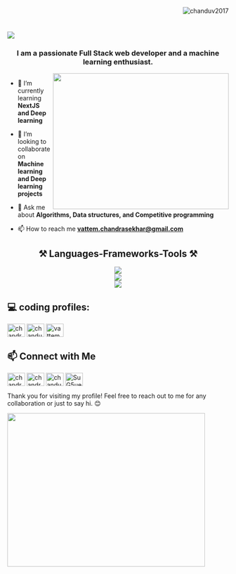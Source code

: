 <p align="right"> <img src="https://komarev.com/ghpvc/?username=chanduv2017&label=Profile%20views&color=0e75b6&style=flat" alt="chanduv2017" /> </p>  
<h1 align="left">
    <img src="https://readme-typing-svg.herokuapp.com/?font=Righteous&size=35&center=true&vCenter=true&width=500&height=70&duration=4000&lines=Hi+There!+👋;+I'm+Chandra!;" />
</h1> 
<h3 align="center">I am a passionate Full Stack web developer and a machine learning enthusiast. </h3>  

<img align='right' src="https://i.giphy.com/media/v1.Y2lkPTc5MGI3NjExY2d4c2R5ODhkNG44djdjcWppMzVsanRudDgxbnFiaXhvY3diYmN1dSZlcD12MV9pbnRlcm5hbF9naWZfYnlfaWQmY3Q9Zw/cOzQVCxI9XwrsS1Nuz/giphy.gif" width="400" height="310">
<p><img />

- 🌱 I’m currently learning **NextJS and Deep learning**  
  
- 👯 I’m looking to collaborate on **Machine learning and Deep learning projects**  
-  💬 Ask me about ****Algorithms, Data structures, and Competitive programming****
- 📫 How to reach me **vattem.chandrasekhar@gmail.com**  
  

<div>
	<h2 align="center">⚒️ Languages-Frameworks-Tools ⚒️</h2>
	<div align="center">
	    <img src="https://skillicons.dev/icons?i=html,css,react,tailwind,nextjs,vite,javascript,typescript,prisma" /><br>
	    <img src="https://skillicons.dev/icons?i=c,cpp,java,python,nodejs,express,mongodb,mysql,linux" /><br>
	   <img src="https://skillicons.dev/icons?i=vscode,github,git,aws,pycharm,postman,tensorflow,pytorch,docker" />
	   </div>
</div>
<div align="center">

</div>

## 💻 coding profiles:
<a href="https://www.codechef.com/users/chandrasekharv" target="blank"><img align="center" src="https://img.icons8.com/?size=100&id=LnZMjt9rZC3d&format=png&color=000000" alt="chandrasekharv" height="30" width="40" /></a>  <a href="https://www.leetcode.com/chandu_028" target="blank"><img align="center" src="https://raw.githubusercontent.com/rahuldkjain/github-profile-readme-generator/master/src/images/icons/Social/leet-code.svg" alt="chandu_028" height="30" width="40" /></a>  <a href="https://auth.geeksforgeeks.org/user/vattemchan8ibd" target="blank"><img align="center" src="https://raw.githubusercontent.com/rahuldkjain/github-profile-readme-generator/master/src/images/icons/Social/geeks-for-geeks.svg" alt="vattemchan8ibd" height="30" width="40" /></a>  
## 📫 Connect with Me
<p align="left"  >  
<a href="https://linkedin.com/in/chandrasekharvattem" target="blank"><img align="center" src="https://raw.githubusercontent.com/rahuldkjain/github-profile-readme-generator/master/src/images/icons/Social/linked-in-alt.svg" alt="chandrasekharvattem" height="30" width="40" /></a>  
<a href="https://instagram.com/chandrasekhar_vattem" target="blank"><img align="center" src="https://raw.githubusercontent.com/rahuldkjain/github-profile-readme-generator/master/src/images/icons/Social/instagram.svg" alt="chandrasekhar_vattem" height="30" width="40" /></a>  
<a href="https://www.youtube.com/@chandugamer28" target="blank"><img align="center" src="https://raw.githubusercontent.com/rahuldkjain/github-profile-readme-generator/master/src/images/icons/Social/youtube.svg" alt="chandugamer28" height="30" width="40" /></a>  
<a href="https://discord.gg/SuG5ue78" target="blank"><img align="center" src="https://raw.githubusercontent.com/rahuldkjain/github-profile-readme-generator/master/src/images/icons/Social/discord.svg" alt="SuG5ue78" height="30" width="40" /></a>  
</p>  

Thank you for visiting my profile! Feel free to reach out to me for any collaboration or just to say hi. 😊

<img align='center' src="https://media0.giphy.com/media/v1.Y2lkPTc5MGI3NjExdzd5MTAxbmgzbHBuNHNocjNoZm1vZ3pwNjRwb3FodXk3aTI0YzdieSZlcD12MV9pbnRlcm5hbF9naWZfYnlfaWQmY3Q9Zw/XaMLxETqNsIEYB1Zaz/giphy.webp" width="450" height="350">
<p><img />

